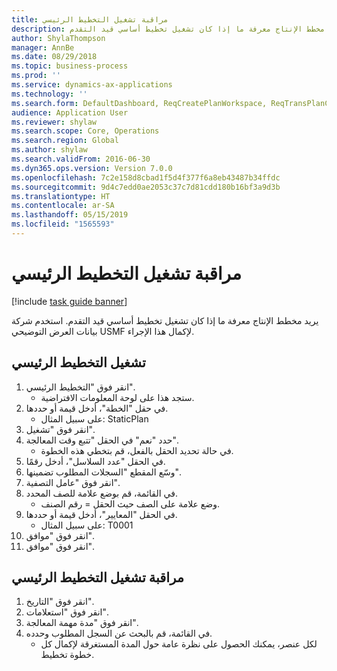 ```yaml
---
title: مراقبة تشغيل التخطيط الرئيسي
description: يريد مخطط الإنتاج معرفة ما إذا كان تشغيل تخطيط أساسي قيد التقدم.
author: ShylaThompson
manager: AnnBe
ms.date: 08/29/2018
ms.topic: business-process
ms.prod: ''
ms.service: dynamics-ax-applications
ms.technology: ''
ms.search.form: DefaultDashboard, ReqCreatePlanWorkspace, ReqTransPlanCard, SysQueryForm, InventItemIdLookupSimple, ReqLog, ReqProcessTaskTrace
audience: Application User
ms.reviewer: shylaw
ms.search.scope: Core, Operations
ms.search.region: Global
ms.author: shylaw
ms.search.validFrom: 2016-06-30
ms.dyn365.ops.version: Version 7.0.0
ms.openlocfilehash: 7c2e158d8cbad1f5d4f377f6a8eb43487b34ffdc
ms.sourcegitcommit: 9d4c7edd0ae2053c37c7d81cdd180b16bf3a9d3b
ms.translationtype: HT
ms.contentlocale: ar-SA
ms.lasthandoff: 05/15/2019
ms.locfileid: "1565593"
---
```

# <a name="monitor-a-master-planning-run"></a>مراقبة تشغيل التخطيط الرئيسي

[!include [task guide banner](../../includes/task-guide-banner.md)]

يريد مخطط الإنتاج معرفة ما إذا كان تشغيل تخطيط أساسي قيد التقدم. استخدم شركة بيانات العرض التوضيحي USMF لإكمال هذا الإجراء.


## <a name="run-master-planning"></a>تشغيل التخطيط الرئيسي
1. انقر فوق "التخطيط الرئيسي‬".
    * ستجد هذا على لوحة المعلومات الافتراضية.  
2. في حقل "الخطة"، أدخل قيمة أو حددها.
    * على سبيل المثال: StaticPlan  
3. انقر فوق "تشغيل".
4. حدد "نعم" في الحقل "تتبع وقت المعالجة".
    * في حالة تحديد الحقل بالفعل، قم بتخطي هذه الخطوة.  
5. في الحقل "عدد السلاسل"، أدخل رقمًا.
6. وسّع المقطع "السجلات المطلوب تضمينها‬".
7. انقر فوق "عامل التصفية".
8. في القائمة، قم بوضع علامة للصف المحدد.
    * وضع علامة على الصف حيث الحقل = رقم الصنف.  
9. في الحقل "المعايير‬"، أدخل قيمة أو حددها.
    * على سبيل المثال: T0001  
10. انقر فوق "موافق".
11. انقر فوق "موافق".

## <a name="monitor-the-master-planning-run"></a>مراقبة تشغيل التخطيط الرئيسي
1. انقر فوق "التاريخ".
2. انقر فوق "استعلامات".
3. انقر فوق "مدة مهمة المعالجة".
4. في القائمة، قم بالبحث عن السجل المطلوب وحدده.
    * لكل عنصر، يمكنك الحصول على نظرة عامة حول المدة المستغرقة لإكمال كل خطوة تخطيط.  

